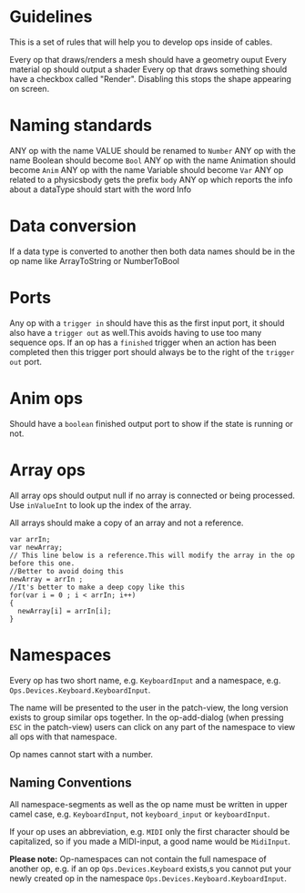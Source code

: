 # Guidelines
This is a set of rules that will help you to develop ops inside of cables.

Every op that draws/renders a mesh should have a geometry ouput
Every material op should output a shader
Every op that draws something should have a checkbox called "Render". Disabling this stops the shape appearing on screen.

# Naming standards
ANY op with the name VALUE should be renamed to `Number`
ANY op with the name Boolean should become `Bool`
ANY op with the name Animation should become `Anim`
ANY op with the name Variable should become `Var`
ANY op related to a physicsbody gets the prefix `body`
ANY op which reports the info about a dataType should start with the word Info

# Data conversion
If a data type is converted to another then both data names should be in the op name
like ArrayToString or NumberToBool

# Ports
Any op with a `trigger in` should have this as the first input port, it should also have a `trigger out` as well.This avoids having to use too many sequence ops.
If an op has a `finished` trigger when an action has been completed then this trigger port should always be to the right of the `trigger out` port. 

# Anim ops
Should have a `boolean` finished output port to show if the state is running or not.

# Array ops
All array ops should output null if no array is connected or being processed.
Use `inValueInt` to look up the index of the array.

All arrays should make a copy of an array and not a reference.

```
var arrIn;
var newArray;
// This line below is a reference.This will modify the array in the op before this one. 
//Better to avoid doing this
newArray = arrIn ; 
//It's better to make a deep copy like this 
for(var i = 0 ; i < arrIn; i++)
{
  newArray[i] = arrIn[i];
}
```
# Namespaces

Every op has two short name, e.g. `KeyboardInput` and a namespace, e.g. `Ops.Devices.Keyboard.KeyboardInput`.  

The name will be presented to the user in the patch-view, the long version exists to group similar ops together. In the op-add-dialog (when pressing `ESC` in the patch-view) users can click on any part of the namespace to view all ops with that namespace.

Op names cannot start with a number.

## Naming Conventions

All namespace-segments as well as the op name must be written in upper camel case, e.g. `KeyboardInput`, not `keyboard_input` or `keyboardInput`.

If your op uses an abbreviation, e.g. `MIDI` only the first character should be capitalized, so if you made a MIDI-input, a good name would be `MidiInput`.

**Please note:** Op-namespaces can not contain the full namespace of another op, e.g. if an op `Ops.Devices.Keyboard` exists,s you cannot put your newly created op in the namespace `Ops.Devices.Keyboard.KeyboardInput`.


